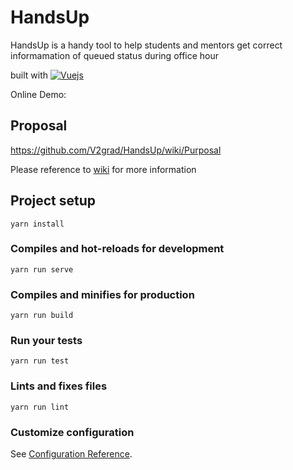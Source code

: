 # HandsUp

HandsUp is a handy tool to help students and mentors get correct informamation of queued status during office hour

built with [![Vuejs](https://img.shields.io/badge/vue.js-2.x-green.svg)](https://vuejs.org) 

Online Demo:




## Proposal

https://github.com/V2grad/HandsUp/wiki/Purposal

Please reference to [wiki](../../wiki) for more information

## Project setup
```
yarn install
```

### Compiles and hot-reloads for development
```
yarn run serve
```

### Compiles and minifies for production
```
yarn run build
```

### Run your tests
```
yarn run test
```

### Lints and fixes files
```
yarn run lint
```

### Customize configuration
See [Configuration Reference](https://cli.vuejs.org/config/).
